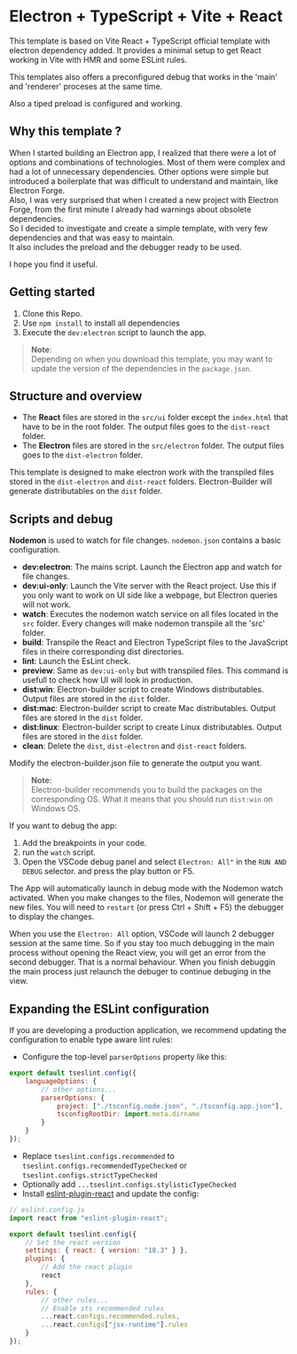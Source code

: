 # Electron + TypeScript + Vite + React

This template is based on Vite React + TypeScript official template with electron dependency added. It provides a minimal setup to get React working in Vite with HMR and some ESLint rules.

This templates also offers a preconfigured debug that works in the 'main' and 'renderer' proceses at the same time.

Also a tiped preload is configured and working.

## Why this template ?

When I started building an Electron app, I realized that there were a lot of options and combinations of technologies. Most of them were complex and had a lot of unnecessary dependencies.
Other options were simple but introduced a boilerplate that was difficult to understand and maintain, like Electron Forge.  
Also, I was very surprised that when I created a new project with Electron Forge, from the first minute I already had warnings about obsolete dependencies.  
So I decided to investigate and create a simple template, with very few dependencies and that was easy to maintain.  
It also includes the preload and the debugger ready to be used.

I hope you find it useful.

## Getting started

1. Clone this Repo.
2. Use `npm install` to install all dependencies
3. Execute the `dev:electron` script to launch the app.

> **Note**:  
> Depending on when you download this template, you may want to update the version of the dependencies in the `package.json`.

## Structure and overview

-   The **React** files are stored in the `src/ui` folder except the `index.html` that have to be in the root folder. The output files goes to the `dist-react` folder.
-   The **Electron** files are stored in the `src/electron` folder. The output files goes to the `dist-electron` folder.

This template is designed to make electron work with the transpiled files stored in the `dist-electron` and `dist-react` folders.
Electron-Builder will generate distributables on the `dist` folder.

## Scripts and debug

**Nodemon** is used to watch for file changes. `nodemon.json` contains a basic configuration.

-   **dev:electron**: The mains script. Launch the Electron app and watch for file changes.
-   **dev:ui-only**: Launch the Vite server with the React project. Use this if you only want to work on UI side like a webpage, but Electron queries will not work.
-   **watch**: Executes the nodemon watch service on all files located in the `src` folder. Every changes will make nodemon transpile all the 'src' folder.
-   **build**: Transpile the React and Electron TypeScript files to the JavaScript files in theire corresponding dist directories.
-   **lint**: Launch the EsLint check.
-   **preview**: Same as `dev:ui-only` but with transpiled files. This command is usefull to check how UI will look in production.
-   **dist:win**: Electron-builder script to create Windows distributables. Output files are stored in the `dist` folder.
-   **dist:mac**: Electron-builder script to create Mac distributables. Output files are stored in the `dist` folder.
-   **dist:linux**: Electron-builder script to create Linux distributables. Output files are stored in the `dist` folder.
-   **clean**: Delete the `dist`, `dist-electron` and `dist-react` folders.

Modify the electron-builder.json file to generate the output you want.

> **Note:**  
> Electron-builder recommends you to build the packages on the corresponding OS. What it means that you should run `dist:win` on Windows OS.

If you want to debug the app:

1. Add the breakpoints in your code.
2. run the `watch` script.
3. Open the VSCode debug panel and select `Electron: All"` in the `RUN AND DEBUG` selector. and press the play button or F5.

The App will automatically launch in debug mode with the Nodemon watch activated.
When you make changes to the files, Nodemon will generate the new files. You will need to `restart` (or press Ctrl + Shift + F5) the debugger to display the changes.

When you use the `Electron: All` option, VSCode will launch 2 debugger session at the same time. So if you stay too much debugging in the main process without opening the React view, you will get an error from the second debugger. That is a normal behaviour. When you finish debuggin the main process just relaunch the debuger to continue debuging in the view.

## Expanding the ESLint configuration

If you are developing a production application, we recommend updating the configuration to enable type aware lint rules:

-   Configure the top-level `parserOptions` property like this:

```js
export default tseslint.config({
    languageOptions: {
        // other options...
        parserOptions: {
            project: ["./tsconfig.node.json", "./tsconfig.app.json"],
            tsconfigRootDir: import.meta.dirname
        }
    }
});
```

-   Replace `tseslint.configs.recommended` to `tseslint.configs.recommendedTypeChecked` or `tseslint.configs.strictTypeChecked`
-   Optionally add `...tseslint.configs.stylisticTypeChecked`
-   Install [eslint-plugin-react](https://github.com/jsx-eslint/eslint-plugin-react) and update the config:

```js
// eslint.config.js
import react from "eslint-plugin-react";

export default tseslint.config({
    // Set the react version
    settings: { react: { version: "18.3" } },
    plugins: {
        // Add the react plugin
        react
    },
    rules: {
        // other rules...
        // Enable its recommended rules
        ...react.configs.recommended.rules,
        ...react.configs["jsx-runtime"].rules
    }
});
```
